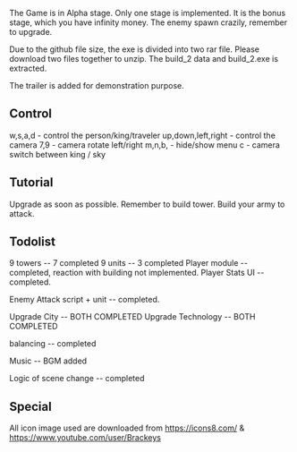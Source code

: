 The Game is in Alpha stage. Only one stage is implemented.
It is the bonus stage, which you have infinity money.
The enemy spawn crazily, remember to upgrade.

Due to the github file size, the exe is divided into two rar file.
Please download two files together to unzip. The build_2 data and build_2.exe
is extracted.

The trailer is added for demonstration purpose.

Control
-------
w,s,a,d - control the person/king/traveler
up,down,left,right - control the camera
7,9 - camera rotate left/right
m,n,b, - hide/show menu
c - camera switch between king / sky

Tutorial
--------
Upgrade as soon as possible.
Remember to build tower.
Build your army to attack.

Todolist
--------
9 towers -- 7 completed
9 units -- 3 completed
Player module -- completed, reaction with building not implemented.
Player Stats UI -- completed.

Enemy Attack script + unit -- completed.

Upgrade City -- BOTH COMPLETED
Upgrade Technology -- BOTH COMPLETED

balancing  -- completed

Music -- BGM added

Logic of scene change -- completed

Special
-------
All icon image used are downloaded from https://icons8.com/ & https://www.youtube.com/user/Brackeys
